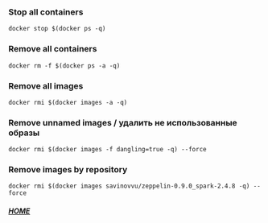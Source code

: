### Stop all containers
```shell script
docker stop $(docker ps -q)
```

### Remove all containers
```shell script
docker rm -f $(docker ps -a -q)
```

### Remove all images
```shell script
docker rmi $(docker images -a -q)
```

### Remove unnamed images / удалить не использованные образы
```shell script
docker rmi $(docker images -f dangling=true -q) --force
```

### Remove images by repository
```shell script
docker rmi $(docker images savinovvu/zeppelin-0.9.0_spark-2.4.8 -q) --force
```


##### [HOME](./../../../../../README.md)
